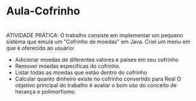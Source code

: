 # Aula-Cofrinho

# 

ATIVIDADE PRÁTICA:
O trabalho consiste em implementar um pequeno sistema que emula um "Cofrinho de moedas" em Java. 
Criei um menu em que é oferecido ao usuário:
- Adicionar moedas de diferentes valores e países em seu cofrinho
- Remover moedas específicas do cofrinho.
- Listar todas as moedas que estão dentro do cofrinho
- Calcular quanto dinheiro existe no cofrinho convertido para Real
O objetivo principal do trabalho é avaliar o bom uso do conceito de herança e polimorfismo.
